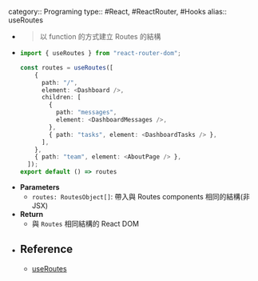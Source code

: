 category:: Programing
type:: #React, #ReactRouter, #Hooks
alias:: useRoutes

- > 以 function 的方式建立 Routes 的結構
- ```typescript
  import { useRoutes } from "react-router-dom";
  
  const routes = useRoutes([
      {
        path: "/",
        element: <Dashboard />,
        children: [
          {
            path: "messages",
            element: <DashboardMessages />,
          },
          { path: "tasks", element: <DashboardTasks /> },
        ],
      },
      { path: "team", element: <AboutPage /> },
    ]);
  export default () => routes
  ```
- **Parameters**
	- `routes: RoutesObject[]`: 帶入與  Routes components 相同的結構(非 JSX)
- **Return**
	- 與 `Routes` 相同結構的 React DOM
- ## Reference
	- [useRoutes](https://reactrouter.com/en/main/hooks/use-routes)